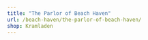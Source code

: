 ```yaml
---
title: "The Parlor of Beach Haven"
url: /beach-haven/the-parlor-of-beach-haven/
shop: Kramladen
---
```

